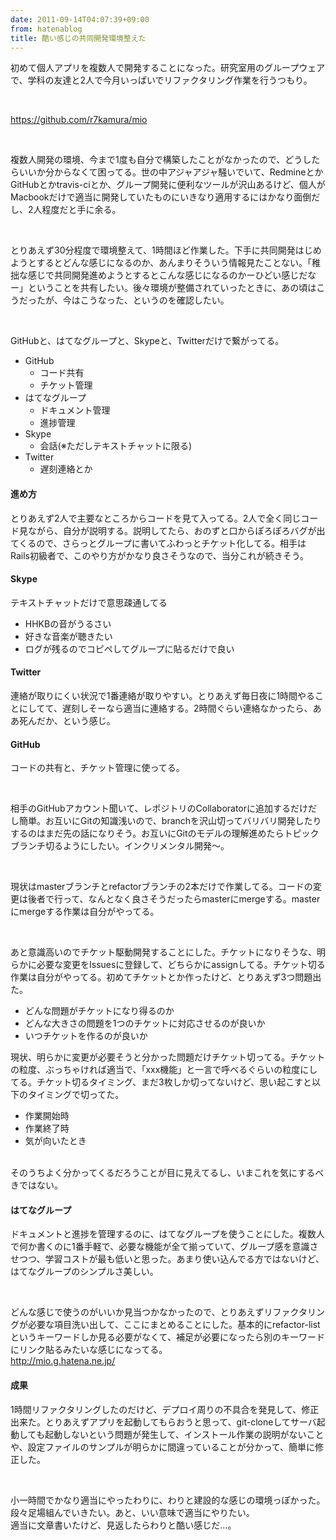 ```yaml
---
date: 2011-09-14T04:07:39+09:00
from: hatenablog
title: 酷い感じの共同開発環境整えた
---
```


<p>初めて個人アプリを複数人で開発することになった。研究室用のグループウェアで、学科の友達と2人で今月いっぱいでリファクタリング作業を行うつもり。</p><br>
<p><a href="https://github.com/r7kamura/mio">https://github.com/r7kamura/mio</a></p><br>
<p>複数人開発の環境、今まで1度も自分で構築したことがなかったので、どうしたらいいか分からなくて困ってる。世の中アジャアジャ騒いでいて、RedmineとかGitHubとかtravis-ciとか、グループ開発に便利なツールが沢山あるけど、個人がMacbookだけで適当に開発していたものにいきなり適用するにはかなり面倒だし、2人程度だと手に余る。</p><br>
<p>とりあえず30分程度で環境整えて、1時間ほど作業した。下手に共同開発はじめようとするとどんな感じになるのか、あんまりそういう情報見たことない。「稚拙な感じで共同開発進めようとするとこんな感じになるのかーひどい感じだなー」ということを共有したい。後々環境が整備されていったときに、あの頃はこうだったが、今はこうなった、というのを確認したい。</p><br>
<p>GitHubと、はてなグループと、Skypeと、Twitterだけで繋がってる。</p>

<ul>
<li>GitHub
<ul>
<li>コード共有</li>
<li>チケット管理</li>
</ul>
</li>
<li>はてなグループ
<ul>
<li>ドキュメント管理</li>
<li>進捗管理</li>
</ul>
</li>
<li>Skype
<ul>
<li>会話(※ただしテキストチャットに限る)</li>
</ul>
</li>
<li>Twitter
<ul>
<li>遅刻連絡とか</li>
</ul>
</li>
</ul>
<div class="section">
    <h4>進め方</h4>
    <p>とりあえず2人で主要なところからコードを見て入ってる。2人で全く同じコード見ながら、自分が説明する。説明してたら、おのずと口からぽろぽろバグが出てくるので、さらっとグループに書いてふわっとチケット化してる。相手はRails初級者で、このやり方がかなり良さそうなので、当分これが続きそう。</p>
<p></p>

</div>
<div class="section">
    <h4>Skype</h4>
    <p>テキストチャットだけで意思疎通してる</p>

<ul>
<li>HHKBの音がうるさい</li>
<li>好きな音楽が聴きたい</li>
<li>ログが残るのでコピペしてグループに貼るだけで良い</li>
</ul>
</div>
<div class="section">
    <h4>Twitter</h4>
    <p>連絡が取りにくい状況で1番連絡が取りやすい。とりあえず毎日夜に1時間やることにしてて、遅刻しそーなら適当に連絡する。2時間ぐらい連絡なかったら、ああ死んだか、という感じ。</p>
<p></p>

</div>
<div class="section">
    <h4>GitHub</h4>
    <p>コードの共有と、チケット管理に使ってる。</p>
<br>
<p>相手のGitHubアカウント聞いて、レポジトリのCollaboratorに追加するだけだし簡単。お互いにGitの知識浅いので、branchを沢山切ってバリバリ開発したりするのはまだ先の話になりそう。お互いにGitのモデルの理解進めたらトピックブランチ切るようにしたい。インクリメンタル開発〜。</p>
<br>
<p>現状はmasterブランチとrefactorブランチの2本だけで作業してる。コードの変更は後者で行って、なんとなく良さそうだったらmasterにmergeする。masterにmergeする作業は自分がやってる。</p>
<br>
<p>あと意識高いのでチケット駆動開発することにした。チケットになりそうな、明らかに必要な変更をIssuesに登録して、どちらかにassignしてる。チケット切る作業は自分がやってる。初めてチケットとか作ったけど、とりあえず3つ問題出た。</p>

<ul>
<li>どんな問題がチケットになり得るのか</li>
<li>どんな大きさの問題を1つのチケットに対応させるのが良いか</li>
<li>いつチケットを作るのが良いか</li>
</ul>
<p></p>
<p>現状、明らかに変更が必要そうと分かった問題だけチケット切ってる。チケットの粒度、ぶっちゃければ適当で、「xxx機能」と一言で呼べるぐらいの粒度にしてる。チケット切るタイミング、まだ3枚しか切ってないけど、思い起こすと以下のタイミングで切ってた。</p>

<ul>
<li>作業開始時</li>
<li>作業終了時</li>
<li>気が向いたとき</li>
</ul>
<p><br>
そのうちよく分かってくるだろうことが目に見えてるし、いまこれを気にするべきではない。</p>
<p></p>

</div>
<div class="section">
    <h4>はてなグループ</h4>
    <p>ドキュメントと進捗を管理するのに、はてなグループを使うことにした。複数人で何か書くのに1番手軽で、必要な機能が全て揃っていて、グループ感を意識させつつ、学習コストが最も低いと思った。あまり使い込んでる方ではないけど、はてなグループのシンプルさ美しい。</p>
<br>
<p>どんな感じで使うのがいいか見当つかなかったので、とりあえずリファクタリングが必要な項目洗い出して、ここにまとめることにした。基本的にrefactor-listというキーワードしか見る必要がなくて、補足が必要になったら別のキーワードにリンク貼るみたいな感じになってる。<br>
<a href="http://mio.g.hatena.ne.jp/">http://mio.g.hatena.ne.jp/</a></p>
<p></p>

</div>
<div class="section">
    <h4>成果</h4>
    <p>1時間リファクタリングしたのだけど、デプロイ周りの不具合を発見して、修正出来た。とりあえずアプリを起動してもらおうと思って、git-cloneしてサーバ起動しても起動しないという問題が発生して、インストール作業の説明がないことや、設定ファイルのサンプルが明らかに間違っていることが分かって、簡単に修正した。</p>
<br>
<p>小一時間でかなり適当にやったわりに、わりと建設的な感じの環境っぽかった。段々足場組んでいきたい。あと、いい意味で適当にやりたい。<br>
適当に文章書いたけど、見返したらわりと酷い感じだ…。</p>

</div>
